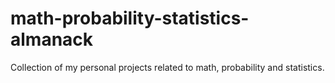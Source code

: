 # math-probability-statistics-almanack
Collection of my personal projects related to math, probability and statistics.
